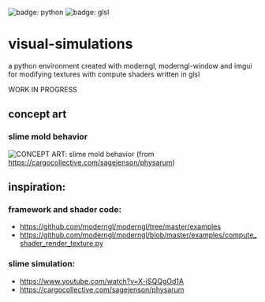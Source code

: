 ![badge: python](https://img.shields.io/badge/Lang-Python-informational?style=for-the-badge&logo=Python&logoColor=white&color=fcd132)
![badge: glsl](https://img.shields.io/badge/Lang-GLSL-informational?style=for-the-badge&logo=OpenGL&logoColor=white&color=fcd132)

# visual-simulations
a python environment created with moderngl, moderngl-window and imgui for modifying textures with compute shaders written in glsl

WORK IN PROGRESS

## concept art
### slime mold behavior
![CONCEPT ART: slime mold behavior](https://https://github.com/avonces/visual-simulations/blob/master/pics/concept_art_-_slime_mold_behavior.png)
(from https://cargocollective.com/sagejenson/physarum)



## inspiration: 

### framework and shader code:
- https://github.com/moderngl/moderngl/tree/master/examples
- https://github.com/moderngl/moderngl/blob/master/examples/compute_shader_render_texture.py

### slime simulation:
- https://www.youtube.com/watch?v=X-iSQQgOd1A
- https://cargocollective.com/sagejenson/physarum
